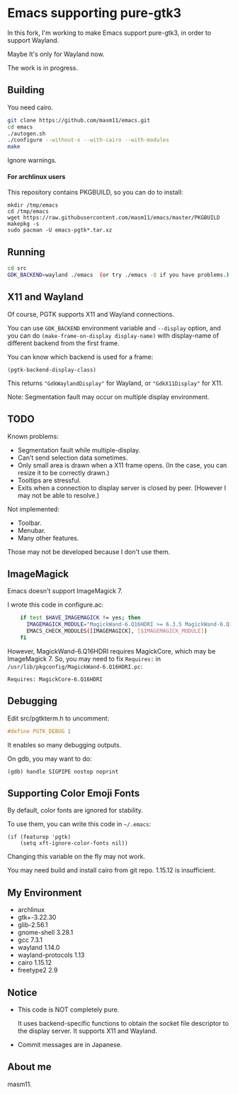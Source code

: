 # Emacs supporting pure-gtk3

In this fork, I'm working to make Emacs support pure-gtk3, in order to support Wayland.

Maybe It's only for Wayland now.

The work is in progress.

## Building

You need cairo.

```sh
git clone https://github.com/masm11/emacs.git
cd emacs
./autogen.sh
./configure --without-x --with-cairo --with-modules
make
```

Ignore warnings.

#### For archlinux users

This repository contains PKGBUILD, so you can do to install:

```
mkdir /tmp/emacs
cd /tmp/emacs
wget https://raw.githubusercontent.com/masm11/emacs/master/PKGBUILD
makepkg -s
sudo pacman -U emacs-pgtk*.tar.xz
```

## Running

```sh
cd src
GDK_BACKEND=wayland ./emacs  (or try ./emacs -Q if you have problems.)
```

## X11 and Wayland

Of course, PGTK supports X11 and Wayland connections.

You can use `GDK_BACKEND` environment variable and `--display` option,
and you can do `(make-frame-on-display display-name)` with display-name of
different backend from the first frame.

You can know which backend is used for a frame:

```elisp
(pgtk-backend-display-class)
```

This returns `"GdkWaylandDisplay"` for Wayland, or `"GdkX11Display"` for X11.

Note: Segmentation fault may occur on multiple display environment.

## TODO

Known problems:
- Segmentation fault while multiple-display.
- Can't send selection data sometimes.
- Only small area is drawn when a X11 frame opens. (In the case, you can resize it to be correctly drawn.)
- Tooltips are stressful.
- Exits when a connection to display server is closed by peer. (However I may not be able to resolve.)

Not implemented:
- Toolbar.
- Menubar.
- Many other features.

Those may not be developed because I don't use them.

## ImageMagick

Emacs doesn't support ImageMagick 7.

I wrote this code in configure.ac:

```sh
    if test $HAVE_IMAGEMAGICK != yes; then
      IMAGEMAGICK_MODULE="MagickWand-6.Q16HDRI >= 6.3.5 MagickWand-6.Q16HDRI != 6.8.2 MagickWand-6.Q16HDRI < 7 MagickCore-6.Q16HDRI >= 6.9.9 MagickCore-6.Q16HDRI < 7"
      EMACS_CHECK_MODULES([IMAGEMAGICK], [$IMAGEMAGICK_MODULE])
    fi
```

However, MagickWand-6.Q16HDRI requires MagickCore, which may be ImageMagick 7.
So, you may need to fix `Requires:` in `/usr/lib/pkgconfig/MagickWand-6.Q16HDRI.pc`:

```
Requires: MagickCore-6.Q16HDRI
```

## Debugging

Edit src/pgtkterm.h to uncomment:

```c
#define PGTK_DEBUG 1
```

It enables so many debugging outputs.

On gdb, you may want to do:

```
(gdb) handle SIGPIPE nostop noprint
```

## Supporting Color Emoji Fonts

By default, color fonts are ignored for stability.

To use them, you can write this code in `~/.emacs`:

```elisp
(if (featurep 'pgtk)
    (setq xft-ignore-color-fonts nil))
```

Changing this variable on the fly may not work.

You may need build and install cairo from git repo. 1.15.12 is insufficient.

## My Environment

- archlinux
- gtk+-3.22.30
- glib-2.56.1
- gnome-shell 3.28.1
- gcc 7.3.1
- wayland 1.14.0
- wayland-protocols 1.13
- cairo 1.15.12
- freetype2 2.9

## Notice

- This code is NOT completely pure.

  It uses backend-specific functions to obtain the socket file
  descriptor to the display server. It supports X11 and Wayland.

- Commit messages are in Japanese.

## About me

masm11.
